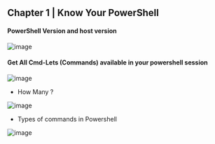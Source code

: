 ## Chapter 1 | Know Your PowerShell

#### PowerShell Version and host version

![image](https://user-images.githubusercontent.com/13016162/50814508-f2ddcb80-133f-11e9-9e30-2990a80e6e23.png)

#### Get All Cmd-Lets (Commands) available in your powershell session

![image](https://user-images.githubusercontent.com/13016162/50814614-4e0fbe00-1340-11e9-845e-0f9001d03741.png)

* How Many ?

![image](https://user-images.githubusercontent.com/13016162/50814689-86170100-1340-11e9-8439-af8b432777fd.png)

* Types of commands in Powershell

![image](https://user-images.githubusercontent.com/13016162/50817394-ad260080-1349-11e9-939e-8c187c0df7ee.png)

